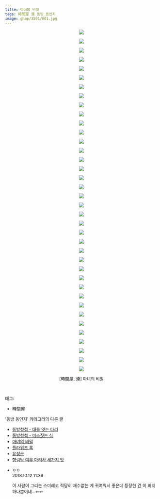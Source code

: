 ```yaml
---
title: 마녀의 비밀
tags: 時間屋 湊 동방_동인지
image: ghap/3591/001.jpg
---
```

<div class="article">
<p style="text-align: center; clear: none; float: none;"><img src="{{ site.nasurl }}/ghap/3591/001.jpg"/></p>
<p style="text-align: center; clear: none; float: none;"><img src="{{ site.nasurl }}/ghap/3591/002.jpg"/></p>
<p style="text-align: center; clear: none; float: none;"><img src="{{ site.nasurl }}/ghap/3591/003.jpg"/></p>
<p style="text-align: center; clear: none; float: none;"><img src="{{ site.nasurl }}/ghap/3591/004.jpg"/></p>
<p style="text-align: center; clear: none; float: none;"><img src="{{ site.nasurl }}/ghap/3591/005.jpg"/></p>
<p style="text-align: center; clear: none; float: none;"><img src="{{ site.nasurl }}/ghap/3591/006.jpg"/></p>
<p style="text-align: center; clear: none; float: none;"><img src="{{ site.nasurl }}/ghap/3591/007.jpg"/></p>
<p style="text-align: center; clear: none; float: none;"><img src="{{ site.nasurl }}/ghap/3591/008.jpg"/></p>
<p style="text-align: center; clear: none; float: none;"><img src="{{ site.nasurl }}/ghap/3591/009.jpg"/></p>
<p style="text-align: center; clear: none; float: none;"><img src="{{ site.nasurl }}/ghap/3591/010.jpg"/></p>
<p style="text-align: center; clear: none; float: none;"><img src="{{ site.nasurl }}/ghap/3591/011.jpg"/></p>
<p style="text-align: center; clear: none; float: none;"><img src="{{ site.nasurl }}/ghap/3591/012.jpg"/></p>
<p style="text-align: center; clear: none; float: none;"><img src="{{ site.nasurl }}/ghap/3591/013.jpg"/></p>
<p style="text-align: center; clear: none; float: none;"><img src="{{ site.nasurl }}/ghap/3591/014.jpg"/></p>
<p style="text-align: center; clear: none; float: none;"><img src="{{ site.nasurl }}/ghap/3591/015.jpg"/></p>
<p style="text-align: center; clear: none; float: none;"><img src="{{ site.nasurl }}/ghap/3591/016.jpg"/></p>
<p style="text-align: center; clear: none; float: none;"><img src="{{ site.nasurl }}/ghap/3591/017.jpg"/></p>
<p style="text-align: center; clear: none; float: none;"><img src="{{ site.nasurl }}/ghap/3591/018.jpg"/></p>
<p style="text-align: center; clear: none; float: none;"><img src="{{ site.nasurl }}/ghap/3591/019.jpg"/></p>
<p style="text-align: center; clear: none; float: none;"><img src="{{ site.nasurl }}/ghap/3591/020.jpg"/></p>
<p style="text-align: center; clear: none; float: none;"><img src="{{ site.nasurl }}/ghap/3591/021.jpg"/></p>
<p style="text-align: center; clear: none; float: none;"><img src="{{ site.nasurl }}/ghap/3591/022.jpg"/></p>
<p style="text-align: center; clear: none; float: none;"><img src="{{ site.nasurl }}/ghap/3591/023.jpg"/></p>
<p style="text-align: center; clear: none; float: none;"><img src="{{ site.nasurl }}/ghap/3591/024.jpg"/></p>
<p style="text-align: center; clear: none; float: none;"><img src="{{ site.nasurl }}/ghap/3591/025.jpg"/></p>
<p style="text-align: center; clear: none; float: none;"><img src="{{ site.nasurl }}/ghap/3591/026.jpg"/></p>
<p style="text-align: center; clear: none; float: none;"><img src="{{ site.nasurl }}/ghap/3591/027.jpg"/></p>
<p style="text-align: center; clear: none; float: none;"><img src="{{ site.nasurl }}/ghap/3591/028.jpg"/></p>
<p style="text-align: center; clear: none; float: none;"><img src="{{ site.nasurl }}/ghap/3591/029.jpg"/></p>
<p style="text-align: center; clear: none; float: none;"><img src="{{ site.nasurl }}/ghap/3591/030.jpg"/></p>
<p style="text-align: center; clear: none; float: none;"><img src="{{ site.nasurl }}/ghap/3591/031.jpg"/></p>
<p style="text-align: center; clear: none; float: none;"><img src="{{ site.nasurl }}/ghap/3591/032.jpg"/></p>
<p style="text-align: center; clear: none; float: none;"><img src="{{ site.nasurl }}/ghap/3591/033.jpg"/></p>
<p style="text-align: center; clear: none; float: none;"><img src="{{ site.nasurl }}/ghap/3591/034.jpg"/></p>
<p style="text-align: center; clear: none; float: none;"><img src="{{ site.nasurl }}/ghap/3591/035.jpg"/></p>
<p style="text-align: center; clear: none; float: none;"><img src="{{ site.nasurl }}/ghap/3591/036.jpg"/></p>
<p style="text-align: center; clear: none; float: none;"><img src="{{ site.nasurl }}/ghap/3591/037.jpg"/></p>
<p style="text-align: center; clear: none; float: none;"><img src="{{ site.nasurl }}/ghap/3591/038.jpg"/></p>
<p style="text-align: center; clear: none; float: none;">[時間屋, 湊] 마녀의 비밀</p>
<p><br/></p>
</div><div class="tagTrail">
<p>태그: </p>
<ul>
<li>時間屋</li>
</ul>
</div><div class="another">
<p>'동방 동인지' 카테고리의 다른 글</p>
<ul>
<li><a href="/2017-07-23-ghap_3597">동방청첩 - 대를 잇는 다리</a></li>
<li><a href="/2017-07-23-ghap_3596">동방청첩 - 미소짓는 식</a></li>
<li><a href="/2017-07-21-ghap_3591">마녀의 비밀</a></li>
<li><a href="/2017-07-21-ghap_3589">플라워즈 록</a></li>
<li><a href="/2017-07-21-ghap_3586">유성군</a></li>
<li><a href="/2017-07-21-ghap_3585">향림당 여우 마리사 세가지 맛</a></li>
</ul>
</div><div class="cb_module cb_fluid">
<div class="cb_wrt cb_profile">
<div class="comment">
<ul>
<li class="cb_thumb_off" id="comment15353019">
<div class="cb_comment_area">
<div class="cb_info_area">
<div class="cb_section">
<span class="cb_nick_name">ㅇㅇ</span>
</div>
<div class="cb_section">
<span class="cb_date">2018.10.12 11:39 </span>
</div>
</div>
<div class="cb_dsc_comment">
<p class="cb_dsc">
											이 사람이 그리는 스미레코 적당히 재수없는 게 귀여워서 좋은데 등장한 건 이 회지 하나뿐이네...ㅠㅠ
										</p>
</div>
</div></li>
</ul>
</div>
</div><!-- commentList close -->
</div>